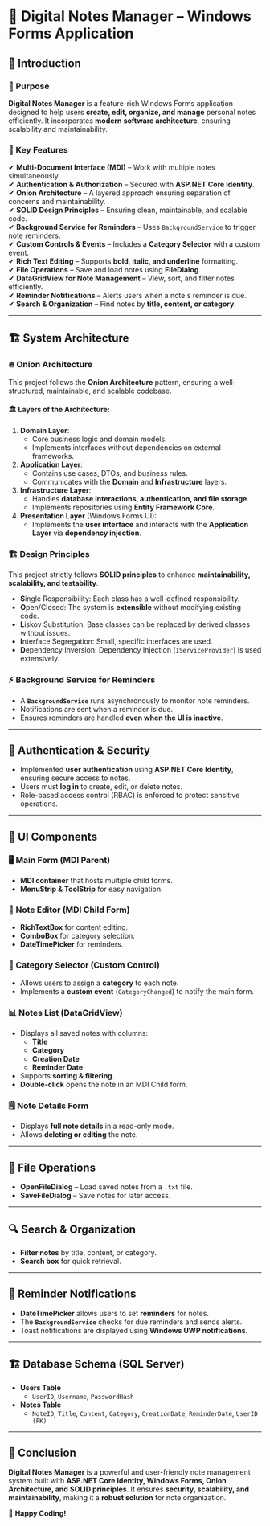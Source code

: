 # 📒 Digital Notes Manager – Windows Forms Application  

## 🌟 Introduction  

### 🎯 Purpose  
**Digital Notes Manager** is a feature-rich Windows Forms application designed to help users **create, edit, organize, and manage** personal notes efficiently. It incorporates **modern software architecture**, ensuring scalability and maintainability.  

### 📌 Key Features  
✔ **Multi-Document Interface (MDI)** – Work with multiple notes simultaneously.  
✔ **Authentication & Authorization** – Secured with **ASP.NET Core Identity**.  
✔ **Onion Architecture** – A layered approach ensuring separation of concerns and maintainability.  
✔ **SOLID Design Principles** – Ensuring clean, maintainable, and scalable code.  
✔ **Background Service for Reminders** – Uses `BackgroundService` to trigger note reminders.  
✔ **Custom Controls & Events** – Includes a **Category Selector** with a custom event.  
✔ **Rich Text Editing** – Supports **bold, italic, and underline** formatting.  
✔ **File Operations** – Save and load notes using **FileDialog**.  
✔ **DataGridView for Note Management** – View, sort, and filter notes efficiently.  
✔ **Reminder Notifications** – Alerts users when a note's reminder is due.  
✔ **Search & Organization** – Find notes by **title, content, or category**.  

---

## 🏗️ System Architecture  

### 🔥 Onion Architecture  
This project follows the **Onion Architecture** pattern, ensuring a well-structured, maintainable, and scalable codebase.  

#### 🏛️ **Layers of the Architecture:**  
1. **Domain Layer**:  
   - Core business logic and domain models.  
   - Implements interfaces without dependencies on external frameworks.  
2. **Application Layer**:  
   - Contains use cases, DTOs, and business rules.  
   - Communicates with the **Domain** and **Infrastructure** layers.  
3. **Infrastructure Layer**:  
   - Handles **database interactions, authentication, and file storage**.  
   - Implements repositories using **Entity Framework Core**.  
4. **Presentation Layer** (Windows Forms UI):  
   - Implements the **user interface** and interacts with the **Application Layer** via **dependency injection**.  

### 🏗️ Design Principles  
This project strictly follows **SOLID principles** to enhance **maintainability, scalability, and testability**.  

- **S**ingle Responsibility: Each class has a well-defined responsibility.  
- **O**pen/Closed: The system is **extensible** without modifying existing code.  
- **L**iskov Substitution: Base classes can be replaced by derived classes without issues.  
- **I**nterface Segregation: Small, specific interfaces are used.  
- **D**ependency Inversion: Dependency Injection (`IServiceProvider`) is used extensively.  

### ⚡ Background Service for Reminders  
- A **`BackgroundService`** runs asynchronously to monitor note reminders.  
- Notifications are sent when a reminder is due.  
- Ensures reminders are handled **even when the UI is inactive**.  

---

## 🔑 Authentication & Security  

- Implemented **user authentication** using **ASP.NET Core Identity**, ensuring secure access to notes.  
- Users must **log in** to create, edit, or delete notes.  
- Role-based access control (RBAC) is enforced to protect sensitive operations.  

---

## 🎨 UI Components  

### **🖥️ Main Form (MDI Parent)**  
- **MDI container** that hosts multiple child forms.  
- **MenuStrip & ToolStrip** for easy navigation.  

### **📝 Note Editor (MDI Child Form)**  
- **RichTextBox** for content editing.  
- **ComboBox** for category selection.  
- **DateTimePicker** for reminders.  

### **📌 Category Selector (Custom Control)**  
- Allows users to assign a **category** to each note.  
- Implements a **custom event** (`CategoryChanged`) to notify the main form.  

### **📊 Notes List (DataGridView)**  
- Displays all saved notes with columns:  
  - **Title**  
  - **Category**  
  - **Creation Date**  
  - **Reminder Date**  
- Supports **sorting & filtering**.  
- **Double-click** opens the note in an MDI Child form.  

### **🗒️ Note Details Form**  
- Displays **full note details** in a read-only mode.  
- Allows **deleting or editing** the note.  

---

## 💾 File Operations  

- **OpenFileDialog** – Load saved notes from a `.txt` file.  
- **SaveFileDialog** – Save notes for later access.  

---

## 🔍 Search & Organization  

- **Filter notes** by title, content, or category.  
- **Search box** for quick retrieval.  

---

## 🔔 Reminder Notifications  

- **DateTimePicker** allows users to set **reminders** for notes.  
- The **`BackgroundService`** checks for due reminders and sends alerts.  
- Toast notifications are displayed using **Windows UWP notifications**.  

---

## 🏗️ Database Schema (SQL Server)  

- **Users Table**  
  - `UserID`, `Username`, `PasswordHash`  
- **Notes Table**  
  - `NoteID`, `Title`, `Content`, `Category`, `CreationDate`, `ReminderDate`, `UserID (FK)`  

---

## 🎯 Conclusion  

**Digital Notes Manager** is a powerful and user-friendly note management system built with **ASP.NET Core Identity, Windows Forms, Onion Architecture, and SOLID principles**. It ensures **security, scalability, and maintainability**, making it a **robust solution** for note organization.  

🚀 **Happy Coding!**  
